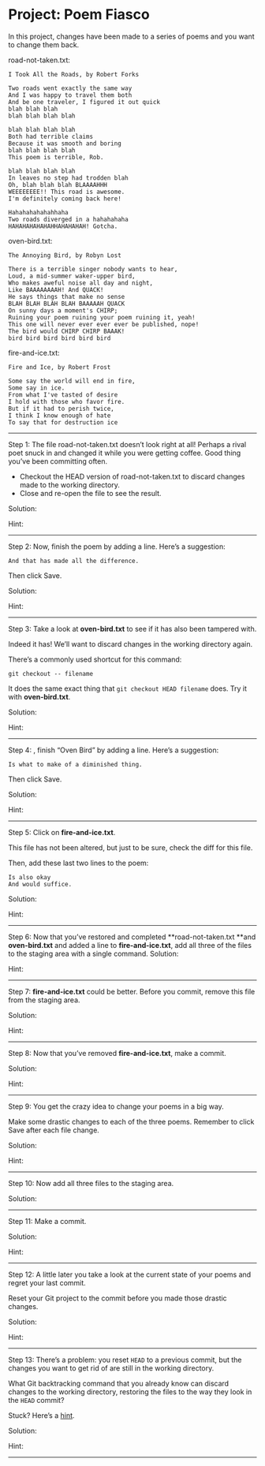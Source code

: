 # Project: Poem Fiasco

In this project, changes have been made to a series of poems and you want to change them back.

road-not-taken.txt:
```
I Took All the Roads, by Robert Forks

Two roads went exactly the same way
And I was happy to travel them both
And be one traveler, I figured it out quick
blah blah blah
blah blah blah blah

blah blah blah blah
Both had terrible claims
Because it was smooth and boring
blah blah blah blah
This poem is terrible, Rob.

blah blah blah blah
In leaves no step had trodden blah
Oh, blah blah blah BLAAAAHHH
WEEEEEEEE!! This road is awesome.
I'm definitely coming back here!

Hahahahahahahhaha
Two roads diverged in a hahahahaha
HAHAHAHAHAHAHHAHAHAHAH! Gotcha.
```

oven-bird.txt:

```
The Annoying Bird, by Robyn Lost

There is a terrible singer nobody wants to hear,
Loud, a mid-summer waker-upper bird,
Who makes aweful noise all day and night,
Like BAAAAAAAAH! And QUACK!
He says things that make no sense
BLAH BLAH BLAH BLAH BAAAAAH QUACK
On sunny days a moment's CHIRP;
Ruining your poem ruining your poem ruining it, yeah!
This one will never ever ever ever be published, nope!
The bird would CHIRP CHIRP BAAAK!
bird bird bird bird bird bird
```


fire-and-ice.txt:

```
Fire and Ice, by Robert Frost

Some say the world will end in fire,
Some say in ice.
From what I've tasted of desire
I hold with those who favor fire.
But if it had to perish twice,
I think I know enough of hate
To say that for destruction ice
```

---


Step 1: The file road-not-taken.txt doesn’t look right at all! Perhaps a rival poet snuck in and changed it while you were getting coffee. Good thing you’ve been committing often.

* Checkout the HEAD version of road-not-taken.txt to discard changes made to the working directory.
*  Close and re-open the file to see the result.




Solution:


Hint: 


---

Step 2: Now, finish the poem by adding a line. Here’s a suggestion:

```
And that has made all the difference.
```

Then click Save.



Solution:


Hint: 


---

Step 3: Take a look at **oven-bird.txt** to see if it has also been tampered with.

Indeed it has! We’ll want to discard changes in the working directory again.

There’s a commonly used shortcut for this command:

```
git checkout -- filename 
```

It does the same exact thing that `git checkout HEAD filename` does. Try it with **oven-bird.txt**.



Solution:


Hint: 


---


Step 4: , finish “Oven Bird” by adding a line. Here’s a suggestion:

```
Is what to make of a diminished thing.
```

Then click Save. 


Solution:


Hint: 


---

Step 5: Click on **fire-and-ice.txt**.

This file has not been altered, but just to be sure, check the diff for this file.

Then, add these last two lines to the poem: 

```
Is also okay
And would suffice.
```


Solution:


Hint: 


---

Step 6: Now that you’ve restored and completed **road-not-taken.txt **and **oven-bird.txt** and added a line to **fire-and-ice.txt**, add all three of the files to the staging area with a single command. 
Solution:


Hint: 


---

Step 7: **fire-and-ice.txt** could be better. Before you commit, remove this file from the staging area. 


Solution:


Hint: 


---


Step 8: Now that you’ve removed **fire-and-ice.txt**, make a commit. 


Solution:


Hint: 


---

Step 9: You get the crazy idea to change your poems in a big way.

Make some drastic changes to each of the three poems. Remember to click Save after each file change.

Solution:


Hint: 


---

Step 10: Now add all three files to the staging area.


Solution:

---

Step 11: Make a commit. 


Solution:


Hint: 


---


Step 12: A little later you take a look at the current state of your poems and regret your last commit.

Reset your Git project to the commit before you made those drastic changes.

Solution:


Hint: 


---

Step 13: There’s a problem: you reset `HEAD` to a previous commit, but the changes you want to get rid of are still in the working directory.

What Git backtracking command that you already know can discard changes to the working directory, restoring the files to the way they look in the `HEAD` commit?

Stuck? Here’s a [hint](https://www.codecademy.com/en/courses/learn-git/lessons/git-backtracking/exercises/git-checkout-1).



Solution:


Hint: 


---

























